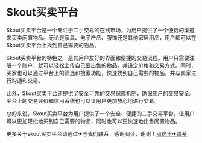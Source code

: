 # Skout买卖平台

Skout买卖平台是一个专注于二手交易的在线市场，为用户提供了一个便捷的渠道来买卖闲置物品。无论是家具、电子产品、服饰还是其他家居用品，用户都可以在Skout买卖平台上找到自己需要的物品。

Skout买卖平台的特色之一是其用户友好的界面和便捷的交易流程。用户只需要注册一个账户，就可以轻松上传自己要出售的物品，并设定价格和交易方式。同时，买家也可以通过平台上的筛选和搜索功能，快速找到自己需要的物品，并与卖家进行沟通和交易。

此外，Skout买卖平台还提供了安全可靠的交易保障机制，确保用户的交易安全。平台上的交易评价和信用系统也可以让用户更加放心地进行交易。

总的来说，Skout买卖平台为用户提供了一个安全、便捷的二手交易平台，让用户可以更加轻松地买到自己需要的物品，同时也可以更快速地出售闲置物品。

更多关于skout买卖平台请通过✈与我们联系，感谢阅读，谢谢！[点这里✈联系](https://d.k02.cc)